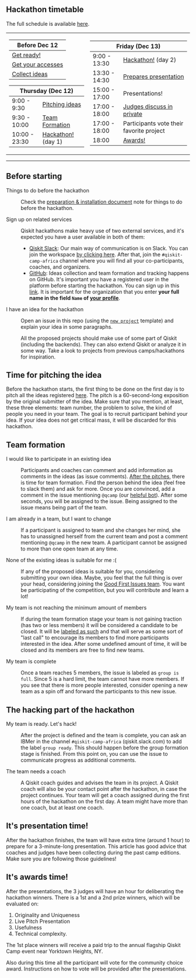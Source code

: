 ## Hackathon timetable

The full schedule is available [here](https://community.qiskit.org/events/africa/). 

<table>
<tr><td>
<table>
<thead>
<tr>
<th>Before Dec 12</th>
</tr>
</thead>
<tbody>
    <tr><td><a href="#things-to-do-before-the-hackathon">Get ready!</a></td></tr>
    <tr><td><a href="#signups">Get your accesses</a></td></tr>
    <tr><td><a href="#collect">Collect ideas</a></td></tr>
</tbody>
</table>
<table>
<thead>
<tr>
<th colspan="2">Thursday (Dec 12)</th>
</tr>
</thead>
<tbody>
    <tr><td>9:00 - 9:30</td> <td><a href="#time-for-pitching-the-idea">Pitching ideas</a></td></tr>
    <tr><td>9:30 - 10:00</td><td><a href="#team-formation">Team Formation</a></td></tr>
    <tr><td>10:00 - 23:30</td><td><a href="#the-hacking-part-of-the-hackathon">Hackathon!</a> (day 1)</td></tr>
</tbody>
</table>
</td><td>
<table>
<thead>
<tr>
<th colspan="2">Friday (Dec 13)</th>
</tr>
</thead>
<tbody>
    <tr><td>9:00 - 13:30</td><td><a href="#the-hacking-part-of-the-hackathon">Hackathon!</a> (day 2)</td></tr>
    <tr><td>13:30 - 14:30</td><td><a href="#its-presentation-time"> Prepares presentation</a></td></tr>
    <tr><td>15:00 - 17:00</td><td>Presentations!</td></tr>
    <tr><td>17:00 - 18:00</td><td><a href="#its-awards-time">Judges discuss in private</a></td></tr>
    <tr><td>17:00 - 18:00</td><td>Participants vote their favorite project</td></tr>
    <tr><td>18:00</td><td><a href="#its-awards-time">Awards!</a></td></tr>
</tbody>
</table>
</td></tr></table>

------

## Before starting

<dl>
    <dt name="things-to-do-before-the-hackathon">Things to do before the hackathon</dt>
    <dd>
      
Check the [preparation & installation document](preparation%26installation.md) note for things to do before the hackathon.

   <dt name="signups">Sign up on related services</dt>
   <dd>
      
Qiskit hackathons make heavy use of two external services, and it's expected you have a user available in both of them:

 - [Qiskit Slack](https://qiskit.slack.com): Our main way of communication is on Slack. You can join the workspace
[by clicking here](https://join.slack.com/t/qiskit/shared_invite/enQtNjQ5OTc5ODM1ODYyLTc2YWJhOWViZDA2OWI5N2EyMjIxN2YwODM5MWQyN2Q3MjczOGRlMDU4MzMxMWE5MzZjMzEzYzM3MmJiMzU5MzU). After that, join the `#qiskit-camp-africa` channel where you will find all your co-participants, coaches, and organizers.
 - [GitHub](https://github.com/): Ideas collection and team formation and tracking happens on GitHub. It's important you have a registered user in the platform before starting the hackathon. You can sign up in this [link](https://github.com/join). It is important for the organization that you enter **your full name in the field `Name` of [your profile](https://github.com/settings/profile)**.

</dd>

</dd>
    <dt name="collect">I have an idea for the hackathon</dt>
    <dd>
        
Open an issue in this repo (using the [`new project`](https://github.com/qiskit-community/qiskit-camp-africa-19/issues/new?assignees=&labels=members+wanted&template=new-project-template.md&title=Project+name) template) and explain your idea in some paragraphs.

All the proposed projects should make use of some part of Qiskit (including the backends). They can also extend Qiskit or analyze it in some way. Take a look to projects from previous camps/hackathons for inspiration.

</dd>

## Time for pitching the idea

Before the hackathon starts, the first thing to be done on the first day is to pitch all the ideas registered [here](https://github.com/qiskit-community/qiskit-camp-africa-19/issues). The pitch is a 60-second-long exposition  by the original submitter of the idea. Make sure that you mention, at least, these three elements: team number, the problem to solve, the kind of people you need in your team. The goal is to recruit participant behind your idea. If your idea does not get critical mass, it will be discarded for this hackathon. 

## Team formation

<dl>
    <dt name="participate">I would like to participate in an existing idea</dt>
    <dd>

Participants and coaches can comment and add information as comments in the ideas (as issue comments). [After the pitches](#time-for-pitching-the-idea), there is time for team formation. Find the person behind the idea (feel free to slack them) and ask for more. Once you are convinced, add a comment in the issue mentioning `@qcamp` (our [helpful bot](https://github.com/qcamp)). After some seconds, you will be assigned to the issue. Being assigned to the issue means being part of the team.

</dd>
    <dt name="reassign">I am already in a team, but I want to change</dt>
    <dd>

If a participant is assigned to team and she changes her mind, she has to unassigned herself from the current team and post a comment mentioning `@qcamp` in the new team. A participant cannot be assigned to more than one open team at any time.

</dd>
   <dt name="nothing">None of the existing ideas is suitable for me :(</dt>
<dd>

If any of the proposed ideas is suitable for you, considering submitting your own idea. Maybe, you feel that the full thing is over your head, considering joining the [Good First Issues team](https://github.com/qiskit-community/qiskit-camp-africa-19/issues/1). You want be participating of the competition, but you will contribute and learn a lot!

</dd>
  <dt name="tokill">My team is not reaching the minimum amount of members</dt>
  <dd>

If during the team formation stage your team is not gaining traction (has two or less members) it will be considered a candidate to be closed. It will be [labeled as such](https://github.com/qiskit-community/qiskit-camp-africa-19/labels/candidate%20to%20be%20closed) and that will serve as some sort of "last call" to encourage its members to find more participants interested in the idea. After some undefined amount of time, it will be closed and its members are free to find new teams. 

</dd>
  <dt name="full">My team is complete</dt>  
  <dd>

Once a team reaches 5 members, the issue is labeled as `group is full`. Since 5 is a hard limit, the team cannot have more members. If you see that there is more people interested, consider opening a new team as a spin off and forward the participants to this new issue.

</dd>
</dl>

## The hacking part of the hackathon

<dl>
  <dt name="ready">My team is ready. Let's hack!</dt>  
  <dd>

After the project is defined and the team is complete, you can ask an IBMer in the channel `#qiskit-camp-africa` (qiskit.slack.com) to add the label `group ready`. This should happen before the group formation stage is finished. From this point on, you can use the issue to communicate progress as additional comments.

</dd>

<dt name="coach">The team needs a coach</dt>
<dd>
    
A Qiskit coach guides and advises the team in its project.
A Qiskit coach will also be your contact point after the hackathon, in case the project continues. Your team will get a coach assigned during the first hours of the hackathon on the first day. A team might have more than one coach, but at least one coach.

</dd></dl>

## It's presentation time!

After the hackathon finishes, the team will have extra time (around 1 hour) to prepare for a 3-minute-long presentation. This article has good advice that coaches and judges have been collecting during the past camp editions. Make sure you are following those guidelines!

## It's awards time!

After the presentations, the 3 judges will have an hour for deliberating the hackathon winners. There is a 1st and a 2nd prize winners, which will be evaluated on:
 1. Originality and Uniqueness
 2. Live Pitch Presentation
 3. Usefulness
 4. Technical complexity.


The 1st place winners will receive a paid trip to the annual flagship Qiskit Camp event near Yorktown Heights, NY.

Also during this time all the participant will vote for the community choice award. Instructions on how to vote will be provided after the presentations.


